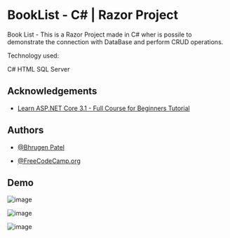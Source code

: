 # BookList  -   C# | Razor Project 

Book List - This is a Razor Project made in C# wher is possile to demonstrate the connection 
with DataBase and perform CRUD operations. 
 
Technology used:

C#
HTML
SQL Server









## Acknowledgements

 - [ Learn ASP.NET Core 3.1 - Full Course for Beginners Tutorial ](https://www.youtube.com/watch?v=C5cnZ-gZy2I)
 
## Authors

- [@Bhrugen Patel](https://www.dotnetmastery.com/)

- [@FreeCodeCamp.org](https://www.youtube.com/watch?v=C5cnZ-gZy2I)



## Demo


![image](https://user-images.githubusercontent.com/63982700/174914470-a214287d-52d0-4ec2-8fb7-b4bbc63cb48d.png)

![image](https://user-images.githubusercontent.com/63982700/174914396-33082c71-3410-4c20-b2bc-b5d1c7605650.png)

![image](https://user-images.githubusercontent.com/63982700/174914508-068c3352-3011-4634-b3af-17a5682db6a6.png)


